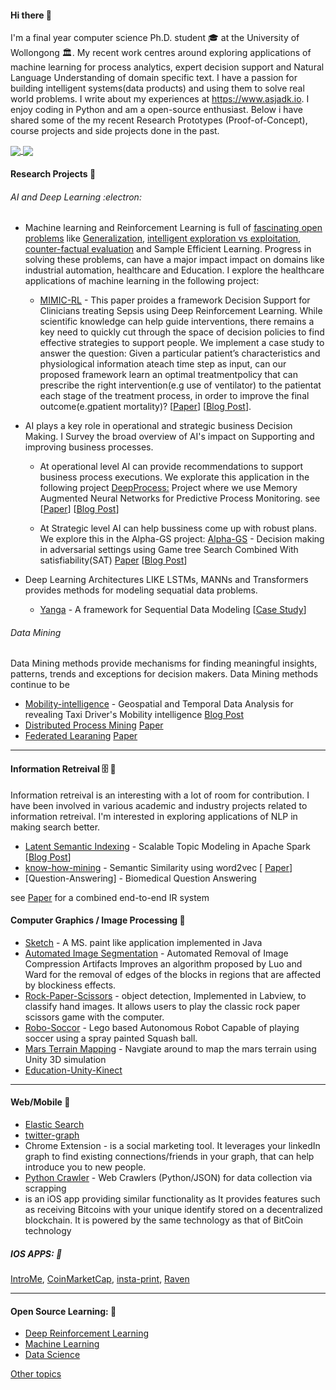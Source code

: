 

####  Hi there 👋

 I'm a final year computer science Ph.D. student :mortar_board: at the University of Wollongong :classical_building:. My recent work centres around exploring applications of machine learning for process analytics, expert decision support and Natural Language Understanding of domain specific text. I have a passion for building intelligent systems(data products) and using them to solve real world problems. I write about my experiences at https://www.asjadk.io. I enjoy coding in Python and am a open-source enthusiast. Below i have shared some of the my recent Research Prototypes (Proof-of-Concept), course projects and side projects done in the past. 


<a href="">
  <img align="center" src="https://github-readme-stats.vercel.app/api/top-langs/?username=asjad99&langs_count=7&layout=compact" />
</a>
<a href="">
  <img align="center" src="https://github-readme-streak-stats.herokuapp.com/?user=asjad99&theme=blue-green" />
</a>



####  Research Projects  🔭


###### AI and Deep Learning :electron:	

- Machine learning and Reinforcement Learning is full of [fascinating open problems](https://www.asjadk.io/real-world-rl/) like [Generalization](https://www.asjadk.io/generalization/), [intelligent exploration vs exploitation](https://www.asjadk.io/strategic-exploration-in-online-decision-making/), [counter-factual evaluation](https://www.asjadk.io/counterfactual-policy-evaluation/) and Sample Efficient Learning. Progress in solving these problems, can have a major impact impact on domains like industrial automation, healthcare and Education. I explore the healthcare applications of machine learning in the following project: 

  -  [MIMIC-RL](https://github.com/asjad99/MIMIC_RL_COACH) -  This paper proides a framework Decision Support for Clinicians treating Sepsis using Deep Reinforcement Learning.  While scientific knowledge can help guide interventions, there remains a key need to quickly cut through the space of decision policies to find effective strategies to support people. We implement a case study to answer the question: Given a particular patient’s characteristics and physiological information ateach time step as input, can our proposed framework learn an optimal treatmentpolicy that can prescribe the right intervention(e.g use of ventilator) to the patientat each stage of the treatment process, in order to improve the final outcome(e.gpatient mortality)?   [[Paper]()] [[Blog Post]()]. 

- AI plays a key role in operational and strategic business Decision Making. I Survey the broad overview of AI's impact on Supporting and improving business processes.  
 
   - At operational level AI can provide recommendations to support business process executions. We explorate this application in the following project  [DeepProcess:](https://github.com/asjad99/DeepProcess) Project where we use Memory Augmented Neural Networks  for Predictive Process Monitoring. see  [[Paper](https://arxiv.org/pdf/1802.00938.pdf)] [[Blog Post](https://www.asjadk.io/deepprocess/)]

   - At Strategic level AI can help bussiness come up with robust plans. We explore this in the Alpha-GS project: [Alpha-GS](https://github.com/asjad99/rosetta_stone) - Decision making in adversarial settings using Game tree Search Combined With satisfiability(SAT)  [Paper]() [[Blog Post](https://www.asjadk.io/strategic_resilience/)] 

- Deep Learning Architectures LIKE LSTMs, MANNs and Transformers provides methods for modeling sequatial data problems.  
  -  [Yanga](https://github.com/asjad99/Yanga)  - A framework for Sequential Data Modeling [[Case Study](https://www.asjadk.io/music/)]


###### Data Mining 

Data Mining methods provide mechanisms for finding meaningful insights, patterns, trends and exceptions for decision makers.  Data Mining methods continue to be 

- [Mobility-intelligence](https://github.com/asjad99/mobility-intelligence) - Geospatial and Temporal Data Analysis for revealing Taxi Driver's Mobility intelligence [Blog Post]()
- [Distributed Process Mining]() [Paper]()
- [Federated Learaning]() [Paper]()


----


#### Information Retreival :file_cabinet: :mag_right:

Information retreival is an interesting with a lot of room for contribution. I have been involved in various academic and industry projects related to information retreival. I'm interested in exploring applications of NLP in making search better. 

- [Latent Semantic Indexing]() - Scalable Topic Modeling in Apache Spark  [[Blog Post](https://www.asjadk.io/semantic_search/)] 
- [know-how-mining](https://github.com/asjad99/know-how-mining) - Semantic Similarity using word2vec  [ [Paper](https://link.springer.com/chapter/10.1007/978-3-319-69904-2_6)]
- [Question-Answering] - Biomedical Question Answering

see [Paper]() for a combined end-to-end IR system


#### Computer Graphics / Image Processing :yarn:
- [Sketch](https://github.com/asjad99/Sketch) -  A MS. paint like application implemented in Java
- [Automated Image Segmentation](https://github.com/asjad99/Image-Processing) - Automated Removal of Image Compression Artifacts Improves an algorithm proposed by Luo and Ward for the removal of edges of the blocks in regions that are affected by blockiness effects.
- [Rock-Paper-Scissors](https://github.com/asjad99/Rock-Paper-Scissors-) - object detection, Implemented in Labview, to classify hand images. It allows users to play the classic rock paper scissors game with the computer.
- [Robo-Soccor](https://github.com/asjad99/robot-soccor) - Lego based Autonomous Robot Capable of playing soccer using a spray painted Squash ball.
- [Mars Terrain Mapping](https://github.com/asjad99/mars_pathfinder_robot) - Navgiate around to map the mars terrain using Unity 3D simulation 
- [Education-Unity-Kinect](https://github.com/asjad99/KINEFF)  


-----

#### Web/Mobile :turtle:

- [Elastic Search]() 
- [twitter-graph]() 
- Chrome Extension - is a social marketing tool. It leverages your linkedIn graph to find existing connections/friends in your graph, that can help introduce you to new people. 
- [Python Crawler](https://github.com/asjad99/datascience-GYM/blob/master/Data_engineering/web_crawler.py) - Web Crawlers (Python/JSON) for data collection via scrapping
-  is an iOS app providing similar functionality as It provides features such as receiving Bitcoins with your unique identify stored on a decentralized blockchain. It is powered by the same technology as that of BitCoin technology

##### IOS APPS: :iphone: 
  [IntroMe](https://github.com/asjad99/IntroMe),  [CoinMarketCap](https://github.com/asjad99/CoinMarketCap),  [insta-print](https://github.com/asjad99/InstaPrint), [Raven](https://github.com/asjad99/Raven) 

-----------

#### Open Source Learning:   :octopus:

- [Deep Reinforcement Learning](https://github.com/asjad99/Deep-Reinforcement-Learning)
- [Machine Learning](https://github.com/asjad99/Machine-Learning-GYM)
- [Data Science](https://asjad99.github.io/datascience-GYM/) 


[Other topics](https://github.com/asjad99/asjad99.github.io/blob/main/README.md) 

<!-- Moonshots: 
https://github.com/ossu/computer-science#readme
Human-level concept learning through probabilistic program induction
Going deep into langauge, reinforcement learning 

<!-- 
https://www.cs.cornell.edu/jeh/book.pdf
https://web.stanford.edu/class/cs168/index.html
- BDI systems 

<!--unity ant simulation
https://www.youtube.com/watch?v=X-iSQQgOd1A

<!-- inspiration: 
https://paperswithcode.com/sota
also see data products and newsletters: 
<!-- 
- Systems Programming Rust (OS + databases)
You should be comfortable with arrays, pointers, references, classes, methods, dynamic memory allocation, recursion, linked lists, binary search trees, hashing, iterators, and function pointers.
 - Computational Photography
 - https://rolisz.ro/projects/
 - 
- https://jeremykun.com/2018/12/01/a-programmers-introduction-to-mathematics/
- https://maxmasnick.com/kb/
- https://chrisalbon.com/ Photography: 
https://paulstamatiou.com/photos/new-zealand/mount-cook-to-christchurch/ 
gear: https://paulstamatiou.com/stuff-i-use/


“If you want to build a ship, don't drum up the men to gather wood, divide the work, and give orders. Instead, teach them to yearn for the vast and endless sea.”

"A person often meets his destiny on the road he took to avoid it."

[Naval and Kapil Gupta on Hardwork](https://youtu.be/q6k_ufqaiBg)



----------------------------------------------------------------------------------------------------------------


